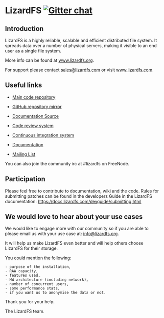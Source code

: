 # LizardFS [![Gitter chat](https://badges.gitter.im/gitterHQ/gitter.png)](https://gitter.im/lizardfs/)

## Introduction

LizardFS is a highly reliable, scalable and efficient distributed file system. It spreads data over a number of physical servers, making it visible to an end user as a single file system.

More info can be found at www.lizardfs.org.

For support please contact sales@lizardfs.com or visit www.lizardfs.com.

## Useful links

- [Main code repository](http://cr.skytechnology.pl:8081/#/admin/projects/lizardfs)

- [GitHub repository mirror](https://github.com/lizardfs/lizardfs)

- [Documentation Source](https://github.com/lizardfs/documentation)

- [Code review system](http://cr.skytechnology.pl:8081/)

- [Continuous integration system](http://jenkins.lizardfs.org/)

- [Documentation](http://docs.lizardfs.com/)

- [Mailing List](https://sourceforge.net/p/lizardfs/mailman/lizardfs-users/)

You can also join the community irc at #lizardfs on FreeNode.

## Participation

Please feel free to contribute to documentation, wiki and the code.
Rules for submitting patches can be found in the developers Guide in the LizardFS documentation: https://docs.lizardfs.com/devguide/submitting.html

## We would love to hear about your use cases

We would like to engage more with our community so if you are able to please email us with your use case at: info@lizardfs.org.

It will help us make LizardFS even better and will help others choose LizardFS for their storage.

  You could mention the following:

    - purpose of the installation,
    - RAW capacity,
    - features used,
    - HW architecture (including network),
    - number of concurrent users,
    - some performance stats,
    - if you want us to anonymise the data or not.

Thank you for your help.

The LizardFS team.
